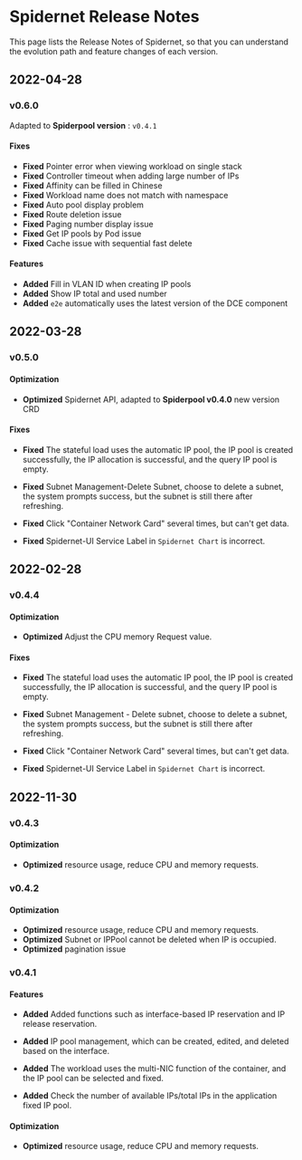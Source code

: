 # Spidernet Release Notes

This page lists the Release Notes of Spidernet, so that you can understand the evolution path and feature changes of each version.

## 2022-04-28

### v0.6.0

Adapted to **Spiderpool version** : `v0.4.1`

#### Fixes

- **Fixed** Pointer error when viewing workload on single stack
- **Fixed** Controller timeout when adding large number of IPs
- **Fixed** Affinity can be filled in Chinese
- **Fixed** Workload name does not match with namespace
- **Fixed** Auto pool display problem
- **Fixed** Route deletion issue
- **Fixed** Paging number display issue
- **Fixed** Get IP pools by Pod issue
- **Fixed** Cache issue with sequential fast delete

#### Features

- **Added** Fill in VLAN ID when creating IP pools
- **Added** Show IP total and used number
- **Added** `e2e` automatically uses the latest version of the DCE component

## 2022-03-28

### v0.5.0

#### Optimization

- **Optimized** Spidernet API, adapted to **Spiderpool v0.4.0** new version CRD

#### Fixes

- **Fixed** The stateful load uses the automatic IP pool, the IP pool is created successfully, the IP allocation is successful, and the query IP pool is empty.

- **Fixed** Subnet Management-Delete Subnet, choose to delete a subnet, the system prompts success, but the subnet is still there after refreshing.

- **Fixed** Click "Container Network Card" several times, but can't get data.

- **Fixed** Spidernet-UI Service Label in `Spidernet Chart` is incorrect.

## 2022-02-28

### v0.4.4

#### Optimization

- **Optimized** Adjust the CPU memory Request value.

#### Fixes

- **Fixed** The stateful load uses the automatic IP pool, the IP pool is created successfully, the IP allocation is successful, and the query IP pool is empty.

- **Fixed** Subnet Management - Delete subnet, choose to delete a subnet, the system prompts success, but the subnet is still there after refreshing.

- **Fixed** Click "Container Network Card" several times, but can't get data.

- **Fixed** Spidernet-UI Service Label in `Spidernet Chart` is incorrect.

## 2022-11-30

### v0.4.3

#### Optimization

- **Optimized** resource usage, reduce CPU and memory requests.

### v0.4.2

#### Optimization

- **Optimized** resource usage, reduce CPU and memory requests.
- **Optimized** Subnet or IPPool cannot be deleted when IP is occupied.
- **Optimized** pagination issue

### v0.4.1

#### Features

- **Added** Added functions such as interface-based IP reservation and IP release reservation.

- **Added** IP pool management, which can be created, edited, and deleted based on the interface.

- **Added** The workload uses the multi-NIC function of the container, and the IP pool can be selected and fixed.

- **Added** Check the number of available IPs/total IPs in the application fixed IP pool.

#### Optimization

- **Optimized** resource usage, reduce CPU and memory requests.